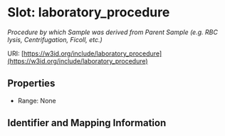 # Slot: laboratory_procedure
_Procedure by which Sample was derived from Parent Sample (e.g. RBC lysis, Centrifugation, Ficoll, etc.)_


URI: [https://w3id.org/include/laboratory_procedure](https://w3id.org/include/laboratory_procedure)



<!-- no inheritance hierarchy -->


## Properties

 * Range: None



## Identifier and Mapping Information





